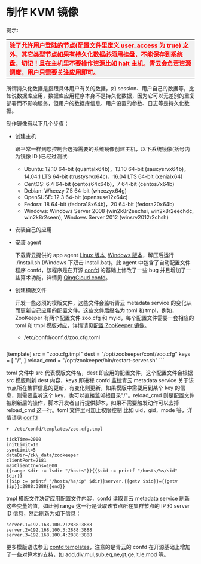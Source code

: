 # 制作 KVM 镜像

提示:<table><tr style="background-color:rgb(240,240,240);color:red"><td><b>除了允许用户登陆的节点(配置文件里定义 user_access 为 true) 之外，其它类型节点如果有持久化数据必须用挂盘，不能保存到系统盘，切记！且在主机里不要操作资源比如 halt 主机，青云会负责资源调度，用户只需要关注应用即可。</b></td></tr></table>

所谓持久化数据是指跟具体用户有关的数据，如 session、用户自己的数据等，比如说数据库应用，数据库应用程序本身不是持久化数据，因为它可以无差别的重复部署而不影响服务，但用户的数据库信息、用户设置的参数、日志等是持久化数据。

制作镜像有以下几个步骤：

* 创建主机

  跟平常一样到您控制台选择需要的系统镜像创建主机，以下系统镜像(括号内为镜像 ID )已经过测试:

  + Ubuntu: 12.10 64-bit (quantalx64b)，13.10 64-bit (saucysrvx64b)，14.04.1 LTS 64-bit (trustysrvx64c)，16.04 LTS 64-bit (xenialx64)
  + CentOS: 6.4 64-bit (centos64x64b)，7 64-bit (centos7x64b)
  + Debian: Wheezy 7.5 64-bit (wheezyx64g)
  + OpenSUSE: 12.3 64-bit (opensuse12x64c)
  + Fedora: 18 64-bit (fedora18x64b)，20 64-bit (fedora20x64b)
  + Windows: Windows Server 2008 (win2k8r2eechsi, win2k8r2eechdc, win2k8r2seen), Windows Server 2012 (winsrv2012r2chsh)

* 安装自己的应用

* 安装 agent

  下载青云提供的 app agent [Linux 版本](https://pek3a.qingstor.com/appcenter/developer/packages/app-agent-linux-amd64.tar.gz), [Windows 版本](https://pek3a.qingstor.com/appcenter/developer/packages/app-agent-windows-386.zip)，解压后运行 ./install.sh (Windows 下双击 install.bat)。此 agent 中包含了自动配置文件程序 confd，该程序是在开源 [confd](https://github.com/kelseyhightower/confd/blob/master/docs/quick-start-guide.md) 的基础上修改了一些 bug 并且增加了一些算术功能，详情见 [QingCloud confd](https://github.com/yunify/confd/releases/tag/v0.13.7)。

* 创建模版文件

  开发一些必须的模版文件，这些文件会监听青云 metadata service 的变化从而更新自己应用的配置文件。这些文件后缀名为 toml 和 tmpl，例如，ZooKeeper 有两个配置文件 zoo.cfg 和 myid，每个配置文件需要一套相应的 toml 和 tmpl 模版对应，详情请见[配置 ZooKeeper 镜像](../../examples/images/zookeeper/image-guide.md)。

	+ /etc/confd/conf.d/zoo.cfg.toml

  ```ini
[template]
src = "zoo.cfg.tmpl"
dest = "/opt/zookeeper/conf/zoo.cfg"
keys = [
    "/",
]
reload_cmd = "/opt/zookeeper/bin/restart-server.sh"
	```

  toml 文件中 src 代表模版文件名，dest 即应用的配置文件，这个配置文件会根据 src 模版刷新 dest 内容，keys 即进程 confd 监控青云 metadata service 关于该节点所在集群信息的更新，有变化则更新，如果模版中需要用到某个 key 的信息，则需要监听这个 key，也可以直接监听根目录"/"。reload_cmd 则是配置文件被刷新后的操作，脚本开发者自行提供脚本，如果不需要触发动作可以去掉 reload_cmd 这一行。toml 文件里可加上权限控制 比如 uid，gid，mode 等，详情请见 [confd](https://github.com/yunify/confd/blob/master/docs/quick-start-guide.md)

	+  /etc/confd/templates/zoo.cfg.tmpl

  ```
  tickTime=2000
  initLimit=10
  syncLimit=5
  dataDir=/zk\_data/zookeeper
  clientPort=2181
  maxClientCnxns=1000
  {{range $dir := lsdir "/hosts"}}{{$sid := printf "/hosts/%s/sid" $dir}}
  {{$ip := printf "/hosts/%s/ip" $dir}}server.{{getv $sid}}={{getv $ip}}:2888:3888{{end}}
  ```

  tmpl 模版文件决定应用配置文件内容，confd 读取青云 metadata service 刷新这些变量的值，如此例 range 这一行是读取该节点所在集群节点的 IP 和 server ID 信息，然后刷新为如下信息：

  ```
server.1=192.168.100.2:2888:3888
server.2=192.168.100.3:2888:3888
server.3=192.168.100.4:2888:3888
  ```

  更多模版语法参见 [confd templates](https://github.com/kelseyhightower/confd/blob/master/docs/templates.md)，注意的是青云的 confd 在开源基础上增加了一些对算术的支持，如 add,div,mul,sub,eq,ne,gt,ge,lt,le,mod 等。
